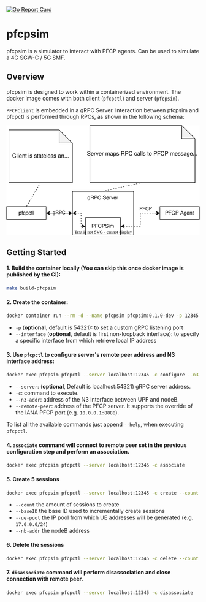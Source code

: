 [![Go Report Card](https://goreportcard.com/badge/github.com/omec-project/pfcpsim)](https://goreportcard.com/report/github.com/omec-project/pfcpsim)

# pfcpsim
pfcpsim is a simulator to interact with PFCP agents. Can be used to simulate a 4G SGW-C / 5G SMF.

## Overview

pfcpsim is designed to work within a containerized environment. The docker image comes with both client (`pfcpctl`) and server (`pfcpsim`).

`PFCPClient` is embedded in a gRPC Server. Interaction between pfcpsim and pfcpctl is performed through RPCs, as shown in the following schema: 

![Alt text](docs/images/schema.svg)

## Getting Started
#### 1. Build the container locally (You can skip this once docker image is published by the CI):
```bash
make build-pfcpsim
```

#### 2. Create the container:
```bash
docker container run --rm -d --name pfcpsim pfcpsim:0.1.0-dev -p 12345 --interface <interface-name>
```
 - `-p` (**optional**, default is 54321): to set a custom gRPC listening port
 - `--interface` (**optional**, default is first non-loopback interface): to specify a specific interface from which retrieve local IP address

#### 3. Use `pfcpctl` to configure server's remote peer address and N3 interface address:
```bash
docker exec pfcpsim pfcpctl --server localhost:12345 -c configure --n3-addr <N3-interface-address> --remote-peer <PFCP-server-address>
```
 - `--server`: (**optional**, Default is localhost:54321) gRPC server address.
 - `-c`: command to execute.
 - `--n3-addr`: address of the N3 Interface between UPF and nodeB.
 - `--remote-peer`: address of the PFCP server. It supports the override of the IANA PFCP port (e.g. `10.0.0.1:8888`).

To list all the available commands just append `--help`, when executing `pfcpctl`.

#### 4. `associate` command will connect to remote peer set in the previous configuration step and perform an association.
```bash
docker exec pfcpsim pfcpctl --server localhost:12345 -c associate
```

#### 5. Create 5 sessions
```bash
docker exec pfcpsim pfcpctl --server localhost:12345 -c create --count 5 --baseID 2 --ue-pool <CIDR-IP-pool> --nb-addr <NodeB-address>
```
 - `--count` the amount of sessions to create
 - `--baseID` the base ID used to incrementally create sessions
 - `--ue-pool` the IP pool from which UE addresses will be generated (e.g. `17.0.0.0/24`)
 - `--nb-addr` the nodeB address 

#### 6. Delete the sessions
```bash
docker exec pfcpsim pfcpctl --server localhost:12345 -c delete --count 5 --baseID 2
```

#### 7. `disassociate` command will perform disassociation and close connection with remote peer.
```bash
docker exec pfcpsim pfcpctl --server localhost:12345 -c disassociate
```
